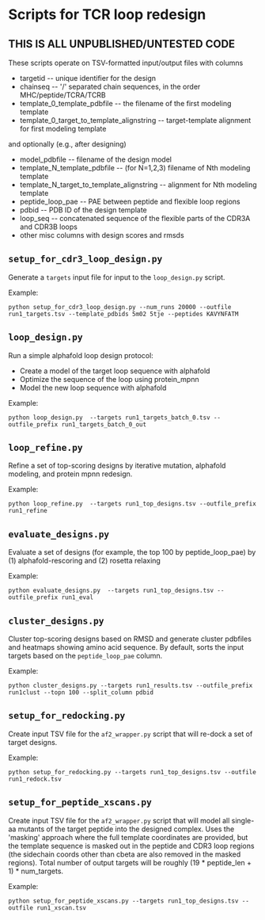 # Scripts for TCR loop redesign

## THIS IS ALL UNPUBLISHED/UNTESTED CODE

These scripts operate on TSV-formatted input/output files with columns

* targetid -- unique identifier for the design
* chainseq -- '/' separated chain sequences, in the order MHC/peptide/TCRA/TCRB
* template_0_template_pdbfile -- the filename of the first modeling template 
* template_0_target_to_template_alignstring -- target-template alignment for first modeling template

and optionally (e.g., after designing)

* model_pdbfile -- filename of the design model
* template_N_template_pdbfile -- (for N=1,2,3) filename of Nth modeling template
* template_N_target_to_template_alignstring -- alignment for Nth modeling template
* peptide_loop_pae -- PAE between peptide and flexible loop regions
* pdbid -- PDB ID of the design template
* loop_seq -- concatenated sequence of the flexible parts of the CDR3A and CDR3B loops
* other misc columns with design scores and rmsds

## `setup_for_cdr3_loop_design.py`

Generate a `targets` input file for input to the `loop_design.py` script.

Example:

```
python setup_for_cdr3_loop_design.py --num_runs 20000 --outfile run1_targets.tsv --template_pdbids 5m02 5tje --peptides KAVYNFATM
```

## `loop_design.py`

Run a simple alphafold loop design protocol:

* Create a model of the target loop sequence with alphafold
* Optimize the sequence of the loop using protein_mpnn
* Model the new loop sequence with alphafold

Example:

```
python loop_design.py  --targets run1_targets_batch_0.tsv --outfile_prefix run1_targets_batch_0_out
```

## `loop_refine.py`

Refine a set of top-scoring designs by iterative mutation, alphafold modeling, and protein mpnn redesign.

Example:

```
python loop_refine.py  --targets run1_top_designs.tsv --outfile_prefix run1_refine
```

## `evaluate_designs.py`

Evaluate a set of designs (for example, the top 100 by peptide_loop_pae) by
(1) alphafold-rescoring and (2) rosetta relaxing

Example:

```
python evaluate_designs.py  --targets run1_top_designs.tsv --outfile_prefix run1_eval
```

## `cluster_designs.py`

Cluster top-scoring designs based on RMSD and generate cluster pdbfiles and
heatmaps showing amino acid sequence. By default, sorts the input targets based
on the `peptide_loop_pae` column.

Example:
```
python cluster_designs.py --targets run1_results.tsv --outfile_prefix run1clust --topn 100 --split_column pdbid
```

## `setup_for_redocking.py`

Create input TSV file for the `af2_wrapper.py` script that will re-dock a set of
target designs. 

Example:
```
python setup_for_redocking.py --targets run1_top_designs.tsv --outfile run1_redock.tsv
```

## `setup_for_peptide_xscans.py`

Create input TSV file for the `af2_wrapper.py` script that will model all single-aa
mutants of the target peptide into the designed complex. Uses the 'masking' approach
where the full template coordinates are provided, but the template sequence is masked
out in the peptide and CDR3 loop regions (the sidechain coords other than cbeta are
also removed in the masked regions). Total number of output targets will be roughly
(19 * peptide_len + 1) * num_targets.

Example:
```
python setup_for_peptide_xscans.py --targets run1_top_designs.tsv --outfile run1_xscan.tsv
```
